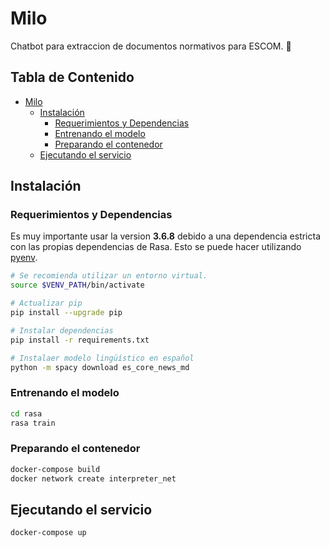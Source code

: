 # Milo

Chatbot para extraccion de documentos normativos para ESCOM. 🤖

##  Tabla de Contenido <!-- omit in toc -->

- [Milo](#milo)
  - [Instalación](#instalación)
    - [Requerimientos y Dependencias](#requerimientos-y-dependencias)
    - [Entrenando el modelo](#entrenando-el-modelo)
    - [Preparando el contenedor](#preparando-el-contenedor)
  - [Ejecutando el servicio](#ejecutando-el-servicio)


## Instalación

### Requerimientos y Dependencias

Es muy importante usar la version **3.6.8** debido a una dependencia estricta con las propias dependencias de Rasa. Esto se puede hacer utilizando [pyenv](https://github.com/pyenv/pyenv).

```sh
# Se recomienda utilizar un entorno virtual.
source $VENV_PATH/bin/activate

# Actualizar pip
pip install --upgrade pip

# Instalar dependencias
pip install -r requirements.txt

# Instalaer modelo lingüístico en español
python -m spacy download es_core_news_md    
```

### Entrenando el modelo



```sh
cd rasa
rasa train
```

### Preparando el contenedor

```bash
docker-compose build
docker network create interpreter_net
```

## Ejecutando el servicio

```bash
docker-compose up
```